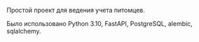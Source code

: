 Простой проект для ведения учета питомцев.

Было использовано Python 3.10, FastAPI, PostgreSQL, alembic, sqlalchemy.

